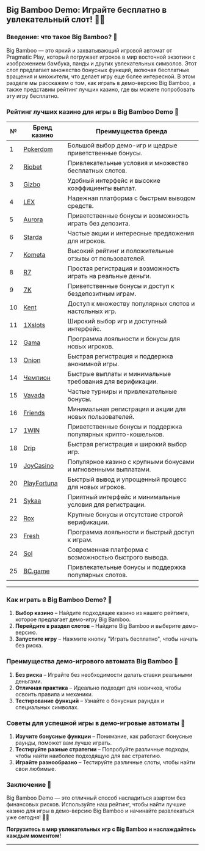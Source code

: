 ## Big Bamboo Demo: Играйте бесплатно в увлекательный слот! 🎋🐼

### Введение: что такое Big Bamboo? 🎯

Big Bamboo — это яркий и захватывающий игровой автомат от Pragmatic Play, который погружает игроков в мир восточной экзотики с изображением бамбука, панды и других увлекательных символов. Этот слот предлагает множество бонусных функций, включая бесплатные вращения и множители, что делает игру еще более интересной. В этом разделе мы расскажем о том, как играть в демо-версию Big Bamboo, а также представим рейтинг лучших казино, где вы можете попробовать эту игру бесплатно.

### Рейтинг лучших казино для игры в Big Bamboo Demo 🏅

| №  | Бренд казино  | Преимущества бренда                                            |
|----|---------------|---------------------------------------------------------------|
| 1  | [Pokerdom](https://brandplay.link/4k77v2yx) | Большой выбор демо-игр и щедрые приветственные бонусы.      |
| 2  | [Riobet](https://brandplay.link/7xBLTPyj) | Привлекательные условия и множество бесплатных слотов.        |
| 3  | [Gizbo](https://brandplay.link/bprXw4YV) | Удобный интерфейс и высокие коэффициенты выплат.             |
| 4  | [LEX](https://brandplay.link/zW4hdDFV) | Надежная платформа с быстрым выводом средств.                |
| 5  | [Aurora](https://10trafic-stat2.com/click/668546556bcc6313411604bd/6766/13032/subaccount) | Приветственные бонусы и возможность играть без депозита.     |
| 6  | [Starda](https://brandplay.link/fB7xwRFL) | Частые акции и интересные предложения для игроков.            |
| 7  | [Kometa](https://brandplay.link/8ZymQJV8) | Высокий рейтинг и положительные отзывы от пользователей.      |
| 8  | [R7](https://brandplay.link/bMd3Yjsw) | Простая регистрация и возможность играть на реальные деньги.  |
| 9  | [7K](https://brandplay.link/BvQyFShp) | Приветственные бонусы и доступ к бездепозитным играм.       |
| 10 | [Kent](https://brandplay.link/Fv2WP3js) | Доступ к множеству популярных слотов и настольных игр.       |
| 11 | [1Xslots](https://brandplay.link/hSB1khtr) | Широкий выбор игр и доступный интерфейс.                     |
| 12 | [Gama](https://brandplay.link/j6NMKsDz) | Программа лояльности и бонусы для новых игроков.              |
| 13 | [Onion](https://brandplay.link/zBGRVpQ9) | Быстрая регистрация и поддержка анонимной игры.              |
| 14 | [Чемпион](https://temon-gter.cfd/go/lRq?p80412p304504pcc44t17455) | Быстрые выплаты и минимальные требования для верификации.    |
| 15 | [Vavada](https://vavadapartner.pro/?promo=ea5c9275-6854-4505-94fc-95ab18221945-linkb2) | Частые турниры и привлекательные бонусы.                      |
| 16 | [Friends](https://gofriends.vc/linkb2) | Минимальная регистрация и акции для новых пользователей.      |
| 17 | [1WIN](https://brandplay.link/smXVpBbG) | Приветственные бонусы и поддержка популярных крипто-кошельков. |
| 18 | [Drip](https://drp-ircp01.com/c07e6a3db) | Быстрая регистрация и широкий выбор игр.                     |
| 19 | [JoyCasino](https://rpc30.call2me.pro/?/ru/registration?apkpop=0&partner=p24970p3291217pc98f) | Популярное казино с крупными бонусами и мгновенными выплатами. |
| 20 | [PlayFortuna](https://fortunapromo.net/alt/playfortuna/registration?0dc4a9362a71feb7e3f165fb8e766f70) | Быстрый вывод и упрощенный процесс для новых игроков.       |
| 21 | [Sykaa](https://s-two-way.com/?source=linkb2&pid=30697) | Приятный интерфейс и минимальные условия для регистрации.     |
| 22 | [Rox](https://rox-pvwfpjgcxe.com/cb1ee18a5) | Крупные бонусы и отсутствие строгой верификации.              |
| 23 | [Fresh](https://fresh-eumwkxwao.com/c3f7b485d) | Программа лояльности и быстрый доступ к играм.                |
| 24 | [Sol](https://sol-mmtdzfbaco.com/cb2415bca) | Современная платформа с возможностью быстрого вывода.         |
| 25 | [BC.game](https://partnerbcgame.com/dcc53d441) | Привлекательные бонусы и поддержка популярных слотов.         |

---

### Как играть в Big Bamboo Demo? 🎲

1. **Выбор казино** – Найдите подходящее казино из нашего рейтинга, которое предлагает демо-игру Big Bamboo.
2. **Перейдите в раздел слотов** – Найдите Big Bamboo и выберите демо-версию.
3. **Запустите игру** – Нажмите кнопку "Играть бесплатно", чтобы начать без риска.

### Преимущества демо-игрового автомата Big Bamboo 🎉

1. **Без риска** – Играйте без необходимости делать ставки реальными деньгами.
2. **Отличная практика** – Идеально подходит для новичков, чтобы освоить правила и механики.
3. **Тестирование функций** – Узнайте о бонусных раундах и специальных символах.

### Советы для успешной игры в демо-игровые автоматы 🎯

1. **Изучите бонусные функции** – Понимание, как работают бонусные раунды, поможет вам лучше играть.
2. **Тестируйте разные стратегии** – Попробуйте различные подходы, чтобы найти наиболее подходящую для вас стратегию.
3. **Играйте разнообразно** – Тестируйте различные слоты, чтобы найти свои любимые.

### Заключение 📝

Big Bamboo Demo — это отличный способ насладиться азартом без финансовых рисков. Используйте наш рейтинг, чтобы найти лучшие казино для игры в демо-версию Big Bamboo и начинайте развлекаться уже сегодня! 🎰💵

**Погрузитесь в мир увлекательных игр с Big Bamboo и наслаждайтесь каждым моментом!**

---
